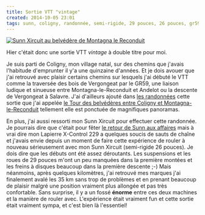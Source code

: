 ```yaml
---
title: Sortie VTT "vintage"
created: 2014-10-05 23:01
tags: sunn, coligny, randonnée, semi-rigide, 29 pouces, 26 pouces, gr59
---
```


<a href="/photos/sunn-montagna-le-reconduit/sunn.jpg"><img
src="/photos/sunn-montagna-le-reconduit/sunn_480.jpg" alt="Sunn Xircuit au
belvédère de Montagna le Reconduit" class="img-left"></a>

Hier c'était donc une sortie VTT *vintage* à double titre pour moi.

Je suis parti de Coligny, mon village natal, sur des chemins que j'avais
l'habitude d'emprunter il y'a une quinzaine d'années. Et je dois avouer que j'ai
retrouvé avec plaisir certains chemins sur lesquels j'ai débuté le VTT comme la
traversée des bois de Vergongeat par le GR59, une liaison ludique et sinueuse
entre Montagna-le-Reconduit et Andelot ou la descente de Vergongeat à Salavre.
J'ai d'ailleurs ajouté dans [les randonnées](/randonnees/) cette sortie que j'ai
appelée [le Tour des belvédères entre Coligny et
Montagna-le-Reconduit](/randonnees/tour-des-belvederes-coligny-montagna-le-reconduit/)
tellement elle est ponctuée de magnifiques panoramas.

En plus, j'ai aussi ressorti mon Sunn Xircuit pour effectuer cette
randonnée. Je pourrais dire que c'était pour fêter [le retour de Sunn aux
affaires](https://twitter.com/Sunn_Fr/status/517701187739860993) mais à vrai
dire mon Lapierre X-Control 229 a quelques soucis de sauts de chaîne et j'avais
envie depuis un moment de faire cette expérience de rouler à nouveau
sérieusement avec mon Sunn Xircuit (semi-rigide 26 pouces). Je dois dire que les
débuts ont été assez déroutants. Les suspensions et les roues de 29 pouces m'ont
un peu manquées dans la première montées et les freins à disques beaucoup dans
la première descente ;-) Mais néanmoins, après quelques kilomètres, j'ai
retrouvé mes marques j'ai finalement avalé les 35&nbsp;km sans trop de problèmes
et en prenant beaucoup de plaisir malgré une position vraiment plus allongée et
pas très confortable. Sans surprise, il y a un fossé **énorme** entre ces deux
machines et la manière de rouler avec. L'expérience était vraiment fun et cette
sortie était vraiment sympa, et c'est bien là l'essentiel!
